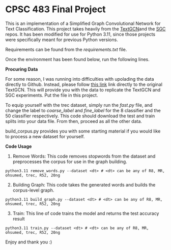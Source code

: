 # CPSC 483 Final Project

This is an implementation of a Simplified Graph Convolutional Network for Text Classification. This project takes heavily from the [TextGCN](https://github.com/yao8839836/text_gcn)and the [SGC](https://github.com/Tiiiger/SGC/) repos. It has been modified for use for Python 3.11, since those projects were specifically meant for previous Python versions. 


Requirements can be found from the _requirements.txt_ file. 

Once the environment has been found below, run the following lines. 

**Procuring Data**

For some reason, I was running into difficulties with upolading the data directly to Github. Instead, please follow [this link](https://github.com/yao8839836/text_gcn/tree/master/data) link directly to the original TextGCN. This will provide you with the data to replicate the TextGCN and SGC experiments. Put the file in this project.

To equip yourself with the trec dataset, simply run the _fast.py_ file, and change the label to _coarse_label_ and _fine_label_ for the 8 classifier and the 50 classifier respectively. This code should download the test and train splits into your data file. From then, proceed as all the other data. 


build_corpus.py provides you with some starting material if you would like to process a new dataset for yourself. 

**Code Usage**
1) Remove Words: This code removes stopwords from the dataset and preprocesses the corpus for use in the graph building. 
```
python3.11 remove_words.py --dataset <dt> # <dt> can be any of R8, MR, ohsumed, trec, R52, 20ng
```

2) Building Graph: This code takes the generated words and builds the corpus-level graph.
```
python3.11 build_graph.py --dataset <dt> # <dt> can be any of R8, MR, ohsumed, trec, R52, 20ng
```

3) Train: This line of code trains the model and returns the test accuracy result
```
python3.11 train.py --dataset <dt> # <dt> can be any of R8, MR, ohsumed, trec, R52, 20ng
```

Enjoy and thank you :)
